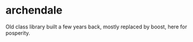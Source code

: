 archendale
==========

Old class library built a few years back, mostly replaced by boost, here for posperity.
